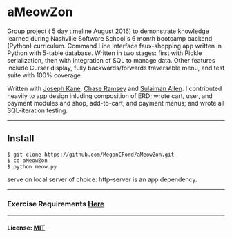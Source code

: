 # aMeowZon

Group project ( 5 day timeline August 2016) to demonstrate knowledge learned during Nashville Software School's 6 month bootcamp backend (Python) curriculum. 
Command Line Interface faux-shopping app written in Python with 5-table database. Written in two stages: first with Pickle serialization, then with integration of SQL to manage data. Other features include Curser display, fully backwards/forwards traversable menu, and test suite with 100% coverage.  

Written with [Joseph Kane](https://github.com/josephkane), [Chase Ramsey](https://github.com/chase-ramsey) and [Sulaiman Allen](https://github.com/sulaiman-allen). I contributed heavily to app design inluding composition of ERD; wrote cart, user, and payment modules and shop, add-to-cart, and payment menus; and wrote all SQL-iteration testing. 


---------
## Install 

```
$ git clone https://github.com/MeganCFord/aMeowZon.git
$ cd aMeowZon  
$ python meow.py
```
serve on local server of choice: http-server is an app dependency.

---------

### Exercise Requirements [Here](INSTRUCTIONS.md)

-----------

#### License: [MIT](LICENSE.md)
